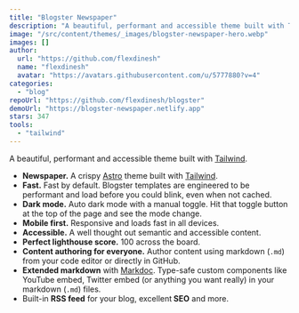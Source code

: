 ```yaml
---
title: "Blogster Newspaper"
description: "A beautiful, performant and accessible theme built with Tailwind."
image: "/src/content/themes/_images/blogster-newspaper-hero.webp"
images: []
author:
  url: "https://github.com/flexdinesh"
  name: "flexdinesh"
  avatar: "https://avatars.githubusercontent.com/u/5777880?v=4"
categories:
  - "blog"
repoUrl: "https://github.com/flexdinesh/blogster"
demoUrl: "https://blogster-newspaper.netlify.app"
stars: 347
tools:
  - "tailwind"
---
```


<p>
  A beautiful, performant and accessible theme built with
  <a href="https://tailwindcss.com" rel="noopener noreferrer" target="_blank">Tailwind</a>.
</p>
<ul>
  <li>
    <strong>Newspaper.</strong> A crispy
    <a href="https://astro.build" rel="noopener noreferrer" target="_blank">Astro</a> theme built
    with <a href="https://tailwindcss.com" rel="noopener noreferrer" target="_blank">Tailwind</a>.
  </li>
  <li>
    <strong>Fast.</strong> Fast by default. Blogster templates are engineered to be performant and
    load before you could blink, even when not cached.
  </li>
  <li>
    <strong>Dark mode.</strong> Auto dark mode with a manual toggle. Hit that toggle button at the
    top of the page and see the mode change.
  </li>
  <li><strong>Mobile first.</strong> Responsive and loads fast in all devices.</li>
  <li><strong>Accessible.</strong> A well thought out semantic and accessible content.</li>
  <li><strong>Perfect lighthouse score.</strong> 100 across the board.</li>
  <li>
    <strong>Content authoring for everyone.</strong> Author content using markdown
    (<code>.md</code>) from your code editor or directly in GitHub.
  </li>
  <li>
    <strong>Extended markdown</strong> with
    <a href="https://markdoc.dev" rel="noopener noreferrer" target="_blank">Markdoc</a>. Type-safe
    custom components like YouTube embed, Twitter embed (or anything you want really) in your
    markdown (<code>.md</code>) files.
  </li>
  <li>
    Built-in <strong>RSS feed</strong> for your blog, excellent<strong> SEO</strong> and more.
  </li>
</ul>
